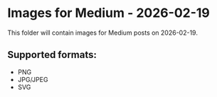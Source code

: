 # Images for Medium - 2026-02-19

This folder will contain images for Medium posts on 2026-02-19.

## Supported formats:
- PNG
- JPG/JPEG
- SVG
